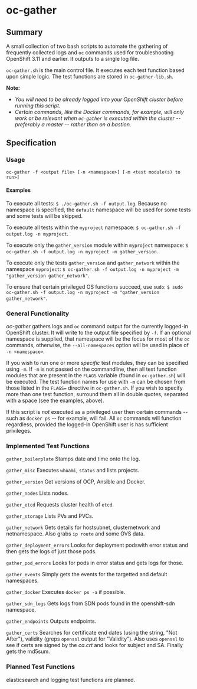 # oc-gather

## Summary
A small collection of two bash scripts to automate the gathering of frequently collected logs and ``oc`` commands used for troubleshooting OpenShift 3.11 and earlier. It outputs to a single log file.

``oc-gather.sh`` is the main control file. It executes each test function based upon simple logic. The test functions are stored in ``oc-gather-lib.sh``. 

**Note:**

- *You will need to be already logged into your OpenShift cluster before running this script.*
- *Certain commands, like the Docker commands, for example, will only work or be relevant when ``oc-gather`` is executed within the cluster -- preferably a master -- rather than on a bastion.*

## Specification
### Usage
``oc-gather -f <output file> [-n <namespace>] [-m <test module(s) to run>]``

#### Examples
To execute all tests: ``$ ./oc-gather.sh -f output.log``. Because no namespace is specified, the ``default`` namespace will be used for some tests and some tests will be skipped.

To execute all tests within the ``myproject`` namespace: ``$ oc-gather.sh -f output.log -n myproject``.

To execute only the ``gather_version`` module within ``myproject`` namespace: ``$ oc-gather.sh -f output.log -n myproject -m gather_version``.

To execute only the tests ``gather_version`` and ``gather_network`` within the namespace ``myproject``: ``$ oc-gather.sh -f output.log -n myproject -m "gather_version gather_network"``.

To ensure that certain privileged OS functions succeed, use ``sudo``: ``$ sudo oc-gather.sh -f output.log -n myproject -m "gather_version gather_network"``.

### General Functionality
*oc-gather* gathers logs and ``oc`` command output for the currently logged-in OpenShift cluster. It will write to the output file specified by ``-f``. If an optional namespace is supplied, that namespace will be the focus for most of the ``oc`` commands, otherwise, the ``--all-namespaces`` option will be used in place of ``-n <namespace>``.

If you wish to run one or more *specific* test modules, they can be specified using ``-m``. If ``-m`` is not passed on the commandline, then all test function modules that are present in the ``FLAGS`` variable (found in ``oc-gather.sh``) will be executed. The test function names for use with ``-m`` can be chosen from those listed in the ``FLAGS=`` directive in ``oc-gather.sh``. If you wish to specify more than one test function, surround them all in double quotes, separated with a space (see the examples, above).

If this script is *not* executed as a privileged user then certain commands -- such as ``docker ps`` -- for example, will fail. All ``oc`` commands will function regardless, provided the logged-in OpenShift user is has sufficient privileges.

### Implemented Test Functions

``gather_boilerplate``
Stamps date and time onto the log.

``gather_misc``
Executes ``whoami``, ``status`` and lists projects.

``gather_version``
Get versions of OCP, Ansible and Docker.

``gather_nodes``
Lists nodes.

``gather_etcd``
Requests cluster health of ``etcd``.

``gather_storage``
Lists PVs and PVCs.

``gather_network``
Gets details for hostsubnet, clusternetwork and netnamespace. Also grabs ``ip route`` and some OVS data.

``gather_deployment_errors``
Looks for deployment podswith error status and then gets the logs of just those pods.

``gather_pod_errors``
Looks for pods in error status and gets logs for those.

``gather_events``
Simply gets the events for the targetted and default namespaces.

``gather_docker``
Executes ``docker ps -a`` if possible.

``gather_sdn_logs``
Gets logs from SDN pods found in the openshift-sdn namespace.

``gather_endpoints``
Outputs endpoints.

``gather_certs``
Searches for certificate end dates (using the string, "Not After"), validity (greps ``openssl`` output for "Validity"). Also uses ``openssl`` to see if certs are signed by the *ca.crt* and looks for subject and SA. Finally gets the md5sum.

### Planned Test Functions

elasticsearch and logging test functions are planned.
